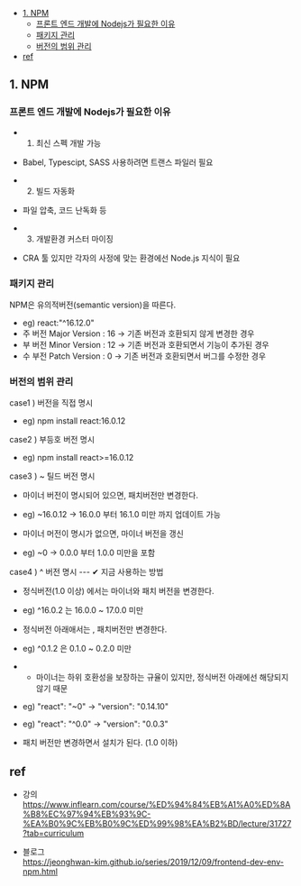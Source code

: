 - [1. NPM](#1-npm)
  - [프론트 엔드 개발에 Nodejs가 필요한 이유](#프론트-엔드-개발에-nodejs가-필요한-이유)
  - [패키지 관리](#패키지-관리)
  - [버전의 범위 관리](#버전의-범위-관리)
- [ref](#ref)


## 1. NPM

### 프론트 엔드 개발에 Nodejs가 필요한 이유
- 1. 최신 스펙 개발 가능  
- Babel, Typescipt, SASS 사용하려면 트랜스 파일러 필요  

- 2. 빌드 자동화
- 파일 압축, 코드 난독화 등  

- 3. 개발환경 커스터 마이징  
- CRA 툴 있지만 각자의 사정에 맞는 환경에선 Node.js 지식이 필요  

### 패키지 관리  

NPM은 유의적버전(semantic version)을 따른다.

- eg) react:"^16.12.0"  
- 주 버전 Major Version : 16    -> 기존 버전과 호환되지 않게 변경한 경우
- 부 버전 Minor Version : 12    -> 기존 버전과 호환되면서 기능이 추가된 경우
- 수 부전 Patch  Version : 0     -> 기존 버전과 호환되면서 버그를 수정한 경우  

### 버전의 범위 관리

case1 ) 버전을 직접 명시  
- eg) npm install react:16.0.12  

case2 ) 부등호 버전 명시  
- eg) npm install react>=16.0.12  

case3 ) ~ 틸드 버전 명시  

- 마이너 버전이 명시되어 있으면, 패치버전만 변경한다.  
- eg) ~16.0.12 -> 16.0.0 부터 16.1.0 미만 까지 업데이트 가능  


- 마이너 머전이 명시가 없으면, 마이너 버전을 갱신  
- eg) ~0 -> 0.0.0 부터 1.0.0 미만을 포함


case4 ) ^ 버전 명시 --- ✔ 지금 사용하는 방법  
- 정식버전(1.0 이상) 에서는 마이너와 패치 버전을 변경한다.  
- eg) ^16.0.2 는 16.0.0 ~ 17.0.0 미만 

- 정식버전 아래애서는 , 패치버전만 변경한다.   
- eg) ^0.1.2 은  0.1.0 ~ 0.2.0 미만  
- * 마이너는 하위 호환성을 보장하는 규율이 있지만, 정식버전 아래에선 해당되지 않기 때문  

- eg)   "react": "~0" ->  "version": "0.14.10"    
- eg)   "react": "^0.0" ->  "version": "0.0.3"  
- 패치 버전만 변경하면서 설치가 된다. (1.0 이하)  


## ref

- 강의  
https://www.inflearn.com/course/%ED%94%84%EB%A1%A0%ED%8A%B8%EC%97%94%EB%93%9C-%EA%B0%9C%EB%B0%9C%ED%99%98%EA%B2%BD/lecture/31727?tab=curriculum

- 블로그  
https://jeonghwan-kim.github.io/series/2019/12/09/frontend-dev-env-npm.html